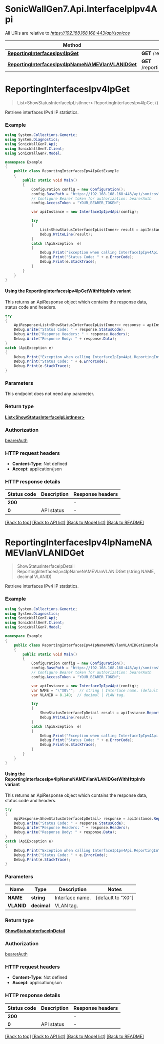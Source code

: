 # SonicWallGen7.Api.InterfaceIpIpv4Api

All URIs are relative to *https://192.168.168.168:443/api/sonicos*

| Method | HTTP request | Description |
|--------|--------------|-------------|
| [**ReportingInterfacesIpv4IpGet**](InterfaceIpIpv4Api.md#reportinginterfacesipv4ipget) | **GET** /reporting/interfaces/ipv4/ip |  |
| [**ReportingInterfacesIpv4IpNameNAMEVlanVLANIDGet**](InterfaceIpIpv4Api.md#reportinginterfacesipv4ipnamenamevlanvlanidget) | **GET** /reporting/interfaces/ipv4/ip/name/{NAME}/vlan/{VLANID} |  |

<a id="reportinginterfacesipv4ipget"></a>
# **ReportingInterfacesIpv4IpGet**
> List&lt;ShowStatusInterfaceIpListInner&gt; ReportingInterfacesIpv4IpGet ()



Retrieve interfaces IPv4 IP statistics.

### Example
```csharp
using System.Collections.Generic;
using System.Diagnostics;
using SonicWallGen7.Api;
using SonicWallGen7.Client;
using SonicWallGen7.Model;

namespace Example
{
    public class ReportingInterfacesIpv4IpGetExample
    {
        public static void Main()
        {
            Configuration config = new Configuration();
            config.BasePath = "https://192.168.168.168:443/api/sonicos";
            // Configure Bearer token for authorization: bearerAuth
            config.AccessToken = "YOUR_BEARER_TOKEN";

            var apiInstance = new InterfaceIpIpv4Api(config);

            try
            {
                List<ShowStatusInterfaceIpListInner> result = apiInstance.ReportingInterfacesIpv4IpGet();
                Debug.WriteLine(result);
            }
            catch (ApiException  e)
            {
                Debug.Print("Exception when calling InterfaceIpIpv4Api.ReportingInterfacesIpv4IpGet: " + e.Message);
                Debug.Print("Status Code: " + e.ErrorCode);
                Debug.Print(e.StackTrace);
            }
        }
    }
}
```

#### Using the ReportingInterfacesIpv4IpGetWithHttpInfo variant
This returns an ApiResponse object which contains the response data, status code and headers.

```csharp
try
{
    ApiResponse<List<ShowStatusInterfaceIpListInner>> response = apiInstance.ReportingInterfacesIpv4IpGetWithHttpInfo();
    Debug.Write("Status Code: " + response.StatusCode);
    Debug.Write("Response Headers: " + response.Headers);
    Debug.Write("Response Body: " + response.Data);
}
catch (ApiException e)
{
    Debug.Print("Exception when calling InterfaceIpIpv4Api.ReportingInterfacesIpv4IpGetWithHttpInfo: " + e.Message);
    Debug.Print("Status Code: " + e.ErrorCode);
    Debug.Print(e.StackTrace);
}
```

### Parameters
This endpoint does not need any parameter.
### Return type

[**List&lt;ShowStatusInterfaceIpListInner&gt;**](ShowStatusInterfaceIpListInner.md)

### Authorization

[bearerAuth](../README.md#bearerAuth)

### HTTP request headers

 - **Content-Type**: Not defined
 - **Accept**: application/json


### HTTP response details
| Status code | Description | Response headers |
|-------------|-------------|------------------|
| **200** |  |  -  |
| **0** | API status |  -  |

[[Back to top]](#) [[Back to API list]](../README.md#documentation-for-api-endpoints) [[Back to Model list]](../README.md#documentation-for-models) [[Back to README]](../README.md)

<a id="reportinginterfacesipv4ipnamenamevlanvlanidget"></a>
# **ReportingInterfacesIpv4IpNameNAMEVlanVLANIDGet**
> ShowStatusInterfaceIpDetail ReportingInterfacesIpv4IpNameNAMEVlanVLANIDGet (string NAME, decimal VLANID)



Retrieve interfaces IPv4 IP statistics.

### Example
```csharp
using System.Collections.Generic;
using System.Diagnostics;
using SonicWallGen7.Api;
using SonicWallGen7.Client;
using SonicWallGen7.Model;

namespace Example
{
    public class ReportingInterfacesIpv4IpNameNAMEVlanVLANIDGetExample
    {
        public static void Main()
        {
            Configuration config = new Configuration();
            config.BasePath = "https://192.168.168.168:443/api/sonicos";
            // Configure Bearer token for authorization: bearerAuth
            config.AccessToken = "YOUR_BEARER_TOKEN";

            var apiInstance = new InterfaceIpIpv4Api(config);
            var NAME = "\"X0\"";  // string | Interface name. (default to "X0")
            var VLANID = 8.14D;  // decimal | VLAN tag.

            try
            {
                ShowStatusInterfaceIpDetail result = apiInstance.ReportingInterfacesIpv4IpNameNAMEVlanVLANIDGet(NAME, VLANID);
                Debug.WriteLine(result);
            }
            catch (ApiException  e)
            {
                Debug.Print("Exception when calling InterfaceIpIpv4Api.ReportingInterfacesIpv4IpNameNAMEVlanVLANIDGet: " + e.Message);
                Debug.Print("Status Code: " + e.ErrorCode);
                Debug.Print(e.StackTrace);
            }
        }
    }
}
```

#### Using the ReportingInterfacesIpv4IpNameNAMEVlanVLANIDGetWithHttpInfo variant
This returns an ApiResponse object which contains the response data, status code and headers.

```csharp
try
{
    ApiResponse<ShowStatusInterfaceIpDetail> response = apiInstance.ReportingInterfacesIpv4IpNameNAMEVlanVLANIDGetWithHttpInfo(NAME, VLANID);
    Debug.Write("Status Code: " + response.StatusCode);
    Debug.Write("Response Headers: " + response.Headers);
    Debug.Write("Response Body: " + response.Data);
}
catch (ApiException e)
{
    Debug.Print("Exception when calling InterfaceIpIpv4Api.ReportingInterfacesIpv4IpNameNAMEVlanVLANIDGetWithHttpInfo: " + e.Message);
    Debug.Print("Status Code: " + e.ErrorCode);
    Debug.Print(e.StackTrace);
}
```

### Parameters

| Name | Type | Description | Notes |
|------|------|-------------|-------|
| **NAME** | **string** | Interface name. | [default to &quot;X0&quot;] |
| **VLANID** | **decimal** | VLAN tag. |  |

### Return type

[**ShowStatusInterfaceIpDetail**](ShowStatusInterfaceIpDetail.md)

### Authorization

[bearerAuth](../README.md#bearerAuth)

### HTTP request headers

 - **Content-Type**: Not defined
 - **Accept**: application/json


### HTTP response details
| Status code | Description | Response headers |
|-------------|-------------|------------------|
| **200** |  |  -  |
| **0** | API status |  -  |

[[Back to top]](#) [[Back to API list]](../README.md#documentation-for-api-endpoints) [[Back to Model list]](../README.md#documentation-for-models) [[Back to README]](../README.md)

